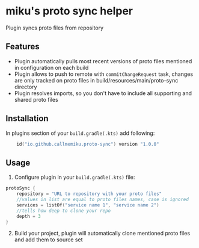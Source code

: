 # miku's proto sync helper
Plugin syncs proto files from repository

## Features
- Plugin automatically pulls most recent versions of proto files mentioned in configuration on each build 
- Plugin allows to push to remote with `commitChangeRequest` task, changes are only tracked on proto files in build/resources/main/proto-sync directory
- Plugin resolves imports, so you don't have to include all supporting and shared proto files

## Installation
In plugins section of your `build.gradle(.kts)` add following:
```kotlin
    id("io.github.callmemiku.proto-sync") version "1.0.0"
```

## Usage
1. Configure plugin in your `build.gradle(.kts)` file:

```kotlin
protoSync {
    repository = "URL to repository with your proto files"
    //values in list are equal to proto files names, case is ignored
    services = listOf("service name 1", "service name 2")
    //tells how deep to clone your repo
    depth = 3
}
```

2. Build your project, plugin will automatically clone mentioned proto files and add them to source set
